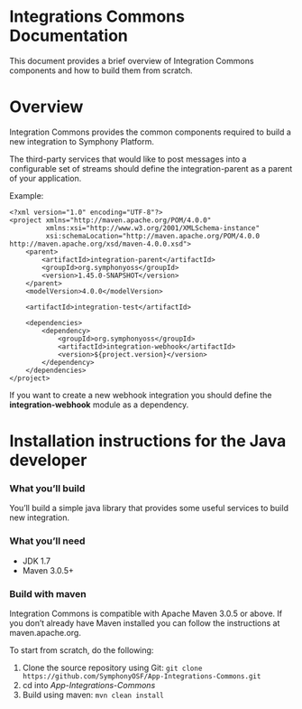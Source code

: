 # Integrations Commons Documentation

This document provides a brief overview of Integration Commons components and how to build them from scratch.

# Overview

Integration Commons provides the common components required to build a new integration to Symphony Platform.

The third-party services that would like to post messages into a configurable set of streams should define the integration-parent as a parent of your application.

Example:

```
<?xml version="1.0" encoding="UTF-8"?>
<project xmlns="http://maven.apache.org/POM/4.0.0"
         xmlns:xsi="http://www.w3.org/2001/XMLSchema-instance"
         xsi:schemaLocation="http://maven.apache.org/POM/4.0.0 http://maven.apache.org/xsd/maven-4.0.0.xsd">
    <parent>
        <artifactId>integration-parent</artifactId>
        <groupId>org.symphonyoss</groupId>
        <version>1.45.0-SNAPSHOT</version>
    </parent>
    <modelVersion>4.0.0</modelVersion>

    <artifactId>integration-test</artifactId>

    <dependencies>
        <dependency>
            <groupId>org.symphonyoss</groupId>
            <artifactId>integration-webhook</artifactId>
            <version>${project.version}</version>
        </dependency>
    </dependencies>
</project>
```

If you want to create a new webhook integration you should define the __integration-webhook__ module as a dependency.

# Installation instructions for the Java developer

### What you’ll build
You’ll build a simple java library that provides some useful services to build new integration.

### What you’ll need
* JDK 1.7
* Maven 3.0.5+

### Build with maven
Integration Commons is compatible with Apache Maven 3.0.5 or above. If you don’t already have Maven installed you can follow the instructions at maven.apache.org.

To start from scratch, do the following:

1. Clone the source repository using Git:
   `git clone https://github.com/SymphonyOSF/App-Integrations-Commons.git`
2. cd into _App-Integrations-Commons_
3. Build using maven:
   `mvn clean install`